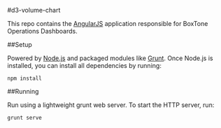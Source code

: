 #d3-volume-chart

This repo contains the [AngularJS](http://angularjs.org) application responsible for BoxTone Operations Dashboards.

##Setup

Powered by [Node.js](http://nodejs.org/) and packaged modules like [Grunt](http://gruntjs.com/). Once Node.js is installed, you can install all dependencies by running:

```
npm install
```

##Running

Run using a lightweight grunt web server. To start the HTTP server, run:

```
grunt serve
```
